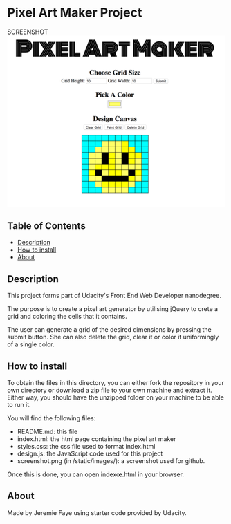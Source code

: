 # Pixel Art Maker Project


SCREENSHOT
![Picture of Pac Man. Sort of...](/static/images/screenshot.png?raw=true "Pixel Art")


## Table of Contents

* [Description](#description)
* [How to install](#how-to-install)
* [About](#about)


## Description
This project forms part of Udacity's Front End Web Developer nanodegree.

The purpose is to create a pixel art generator by utilising jQuery to crete a grid and coloring the cells that it contains. 

The user can generate a grid of the desired dimensions by pressing the submit button. She can also delete the grid, clear it or color it uniformingly of a single color.


## How to install
To obtain the files in this directory, you can either fork the repository in your own directory or download a zip file to your own machine and extract it. Either way, you should have the unzipped folder on your machine to be able to run it.

You will find the following files:
* README.md: this file
* index.html: the html page containing the pixel art maker
* styles.css: the css file used to format index.html
* design.js: the JavaScript code used for this project
* screenshot.png (in /static/images/): a screenshot used for github.

Once this is done, you can open indexœ.html in your browser.



## About
Made by Jeremie Faye using starter code provided by Udacity.